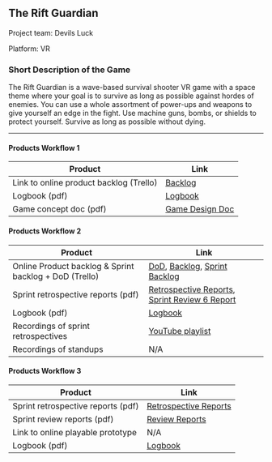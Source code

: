 ## The Rift Guardian
Project team: Devils Luck

Platform:
VR

### Short Description of the Game 
The Rift Guardian is a wave-based survival shooter VR game with a space theme where your goal is to survive as long as possible against hordes of enemies. You can use a whole assortment of power-ups and weapons to give yourself an edge in the fight. Use machine guns, bombs, or shields to protect yourself. Survive as long as possible without dying.

---
#### Products Workflow 1
| Product  | Link |
| ------ |  ------ |
| Link to online product backlog (Trello) | [Backlog]
| Logbook (pdf)                             | [Logbook]
| Game concept doc (pdf)                    | [Game Design Doc]
   
#### Products Workflow 2
| Product  | Link |
| ------ |  ------ |
| Online Product backlog & Sprint backlog + DoD (Trello)    | [DoD], [Backlog], [Sprint Backlog]
| Sprint retrospective reports (pdf)                      | [Retrospective Reports], [Sprint Review 6 Report]
| Logbook (pdf)                                             | [Logbook]
| Recordings of sprint retrospectives                       | [YouTube playlist]
| Recordings of standups                                    | N/A
   
#### Products Workflow 3
| Product  | Link |
| ------ |  ------ |
| Sprint retrospective reports (pdf)  | [Retrospective Reports]
| Sprint review reports (pdf)         | [Review Reports]
| Link to online playable prototype   | N/A
| Logbook (pdf)                       | [Logbook]

   [Backlog]: <https://unreal-academy.codecks.io/decks/109-product-backlog>
   [DoD]: <https://unreal-academy.codecks.io/card/3qj-definition-of-done-dod>
   [Sprint Backlog]: <https://unreal-academy.codecks.io/decks/152-sprint-backlog-06>
   [Logbook]: <producten/Stand-ups%20-%20VRShooter%202024%20-%20Periode%204.pdf>
   [Game Design Doc]: <https://unreal-academy.codecks.io/decks/148-functioneel-ontwerp/card/4x1-memory-eraser>
   [Retrospective Reports]: <producten/Retrospective%20Verslag.pdf>
   [Review Reports]: <producten/Sprint%20Review%20verslag.pdf>
   [Prototype]: <https://www.mijnmytheprototype.nl>
   [YouTube playlist]: <https://www.youtube.com/playlist?list=PLnBx3KKOKHtALh1aE0SLvpywmG3A-yhSj>
   [Sprint Review 6 Report]: <producten/Sprint%20Review%20verslag.pdf>
